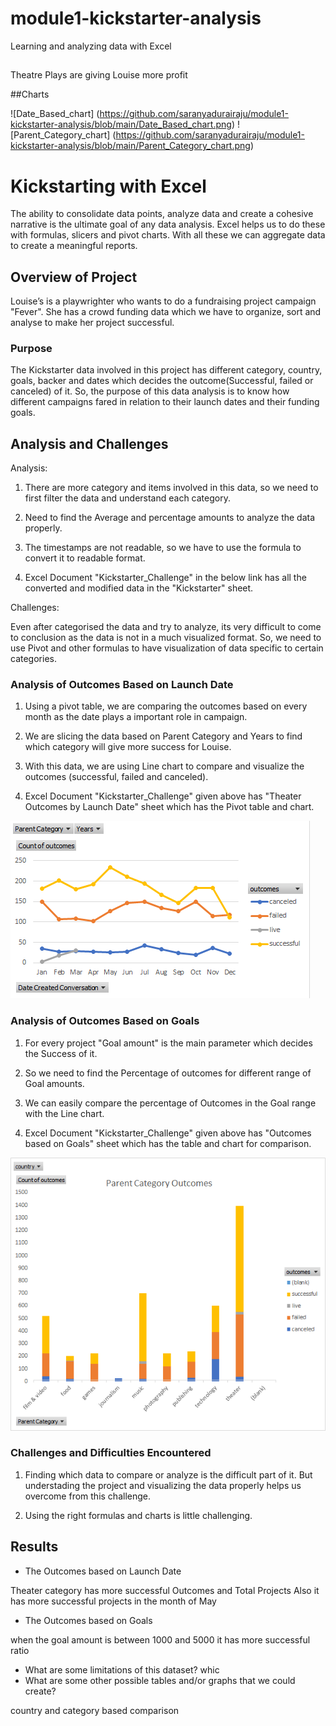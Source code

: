 # module1-kickstarter-analysis
Learning and analyzing data with Excel
##
Theatre Plays are giving Louise more profit 

##Charts

![Date_Based_chart] (https://github.com/saranyadurairaju/module1-kickstarter-analysis/blob/main/Date_Based_chart.png)
![Parent_Category_chart] (https://github.com/saranyadurairaju/module1-kickstarter-analysis/blob/main/Parent_Category_chart.png)

# Kickstarting with Excel

The ability to consolidate data points, analyze data and create a cohesive narrative is the ultimate goal of any data analysis. Excel helps us to do these with formulas, slicers and pivot charts. With all these we can aggregate data to create a meaningful reports. 

## Overview of Project

Louise’s is a playwrighter who wants to do a fundraising project campaign "Fever". She has a crowd funding data which we have to organize, sort and analyse to make her project successful.

### Purpose

The Kickstarter data involved in this project has different category, country, goals, backer and dates which decides the outcome(Successful, failed or canceled) of it. So, the purpose of this data analysis is to know how different campaigns fared in relation to their launch dates and their funding goals.


## Analysis and Challenges

Analysis:

1) There are more category and items involved in this data, so we need to first filter the data and understand each category.

2) Need to find the Average and percentage amounts to analyze the data properly.

3) The timestamps are not readable, so we have to use the formula to convert it to readable format. 

4) Excel Document "Kickstarter_Challenge" in the below link has all the converted and modified data in the "Kickstarter" sheet. 

Challenges:
 
Even after categorised the data and try to analyze, its very difficult to come to conclusion as the data is not in a much visualized format. So, we need to use Pivot and other formulas to have visualization of data specific to certain categories.
 
### Analysis of Outcomes Based on Launch Date

1) Using a pivot table, we are comparing the outcomes based on every month as the date plays a important role in campaign. 

2) We are slicing the data based on Parent Category and Years to find which category will give more success for Louise.

3) With this data, we are using Line chart to compare and visualize the outcomes (successful, failed and canceled).

4) Excel Document "Kickstarter_Challenge" given above has "Theater Outcomes by Launch Date" sheet which has the Pivot table and chart. 

![date_based_chart](https://github.com/saranyadurairaju/module1-kickstarter-analysis/blob/main/Date_Based_chart.png)

### Analysis of Outcomes Based on Goals

1) For every project "Goal amount" is the main parameter which decides the Success of it.

2) So we need to find the Percentage of outcomes for different range of Goal amounts.

3) We can easily compare the percentage of Outcomes in the Goal range with the Line chart.

4) Excel Document "Kickstarter_Challenge" given above has "Outcomes based on Goals" sheet which has the table and chart for comparison. 

![parent_category_chart](https://github.com/saranyadurairaju/module1-kickstarter-analysis/blob/main/Parent_Category_chart.png)

### Challenges and Difficulties Encountered

1) Finding which data to compare or analyze is the difficult part of it. But understading the project and visualizing the data properly helps us overcome from this challenge.

2) Using the right formulas and charts is little challenging. 

## Results

- The Outcomes based on Launch Date

Theater category has more successful Outcomes and Total Projects
Also it has more successful projects in the month of May

- The Outcomes based on Goals

when the goal amount is between 1000 and 5000 it has more successful ratio

- What are some limitations of this dataset?
whic
- What are some other possible tables and/or graphs that we could create?

country and category based comparison

